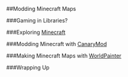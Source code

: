 ##Modding Minecraft Maps

###Gaming in Libraries?

###Exploring [Minecraft](https://minecraft.net/)

###Modding Minecraft with [CanaryMod](http://canarymod.net/)

###Making Minecraft Maps with [WorldPainter](http://www.worldpainter.net/)

###Wrapping Up
